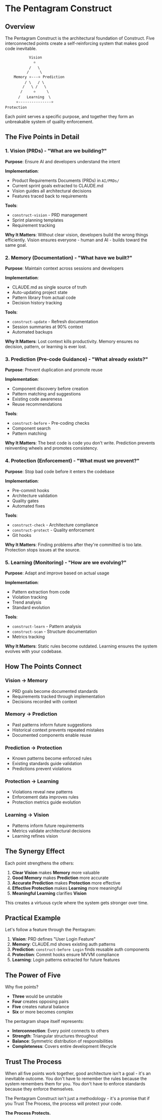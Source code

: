 # The Pentagram Construct

## Overview

The Pentagram Construct is the architectural foundation of Construct. Five interconnected points create a self-reinforcing system that makes good code inevitable.

```
           Vision
             ⭐
           /   \
          /     \
    Memory ⭐---⭐ Prediction
         / \   / \
        /   \ /   \
       /     ⭐     \
      /   Learning  \
     ⭐---------------⭐
Protection
```

Each point serves a specific purpose, and together they form an unbreakable system of quality enforcement.

## The Five Points in Detail

### 1. Vision (PRDs) - "What are we building?"
**Purpose**: Ensure AI and developers understand the intent

**Implementation**:
- Product Requirements Documents (PRDs) in `AI/PRDs/`
- Current sprint goals extracted to CLAUDE.md
- Vision guides all architectural decisions
- Features traced back to requirements

**Tools**:
- `construct-vision` - PRD management
- Sprint planning templates
- Requirement tracking

**Why It Matters**:
Without clear vision, developers build the wrong things efficiently. Vision ensures everyone - human and AI - builds toward the same goal.

### 2. Memory (Documentation) - "What have we built?"
**Purpose**: Maintain context across sessions and developers

**Implementation**:
- CLAUDE.md as single source of truth
- Auto-updating project state
- Pattern library from actual code
- Decision history tracking

**Tools**:
- `construct-update` - Refresh documentation
- Session summaries at 90% context
- Automated backups

**Why It Matters**:
Lost context kills productivity. Memory ensures no decision, pattern, or learning is ever lost.

### 3. Prediction (Pre-code Guidance) - "What already exists?"
**Purpose**: Prevent duplication and promote reuse

**Implementation**:
- Component discovery before creation
- Pattern matching and suggestions
- Existing code awareness
- Reuse recommendations

**Tools**:
- `construct-before` - Pre-coding checks
- Component search
- Pattern matching

**Why It Matters**:
The best code is code you don't write. Prediction prevents reinventing wheels and promotes consistency.

### 4. Protection (Enforcement) - "What must we prevent?"
**Purpose**: Stop bad code before it enters the codebase

**Implementation**:
- Pre-commit hooks
- Architecture validation
- Quality gates
- Automated fixes

**Tools**:
- `construct-check` - Architecture compliance
- `construct-protect` - Quality enforcement
- Git hooks

**Why It Matters**:
Finding problems after they're committed is too late. Protection stops issues at the source.

### 5. Learning (Monitoring) - "How are we evolving?"
**Purpose**: Adapt and improve based on actual usage

**Implementation**:
- Pattern extraction from code
- Violation tracking
- Trend analysis
- Standard evolution

**Tools**:
- `construct-learn` - Pattern analysis
- `construct-scan` - Structure documentation
- Metrics tracking

**Why It Matters**:
Static rules become outdated. Learning ensures the system evolves with your codebase.

## How The Points Connect

### Vision → Memory
- PRD goals become documented standards
- Requirements tracked through implementation
- Decisions recorded with context

### Memory → Prediction
- Past patterns inform future suggestions
- Historical context prevents repeated mistakes
- Documented components enable reuse

### Prediction → Protection
- Known patterns become enforced rules
- Existing standards guide validation
- Predictions prevent violations

### Protection → Learning
- Violations reveal new patterns
- Enforcement data improves rules
- Protection metrics guide evolution

### Learning → Vision
- Patterns inform future requirements
- Metrics validate architectural decisions
- Learning refines vision

## The Synergy Effect

Each point strengthens the others:

1. **Clear Vision** makes **Memory** more valuable
2. **Good Memory** makes **Prediction** more accurate
3. **Accurate Prediction** makes **Protection** more effective
4. **Effective Protection** makes **Learning** more meaningful
5. **Meaningful Learning** clarifies **Vision**

This creates a virtuous cycle where the system gets stronger over time.

## Practical Example

Let's follow a feature through the Pentagram:

1. **Vision**: PRD defines "User Login Feature"
2. **Memory**: CLAUDE.md shows existing auth patterns
3. **Prediction**: `construct-before Login` finds reusable auth components
4. **Protection**: Commit hooks ensure MVVM compliance
5. **Learning**: Login patterns extracted for future features

## The Power of Five

Why five points? 

- **Three** would be unstable
- **Four** creates opposing pairs
- **Five** creates natural balance
- **Six** or more becomes complex

The pentagram shape itself represents:
- **Interconnection**: Every point connects to others
- **Strength**: Triangular structures throughout
- **Balance**: Symmetric distribution of responsibilities
- **Completeness**: Covers entire development lifecycle

## Trust The Process

When all five points work together, good architecture isn't a goal - it's an inevitable outcome. You don't have to remember the rules because the system remembers them for you. You don't have to enforce standards because they enforce themselves.

The Pentagram Construct isn't just a methodology - it's a promise that if you Trust The Process, the process will protect your code.

**The Process Protects.**